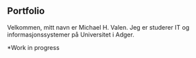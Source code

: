 ## Portfolio

Velkommen, mitt navn er Michael H. Valen. Jeg er studerer IT og informasjonssystemer på Universitet i Adger. 

*Work in progress

